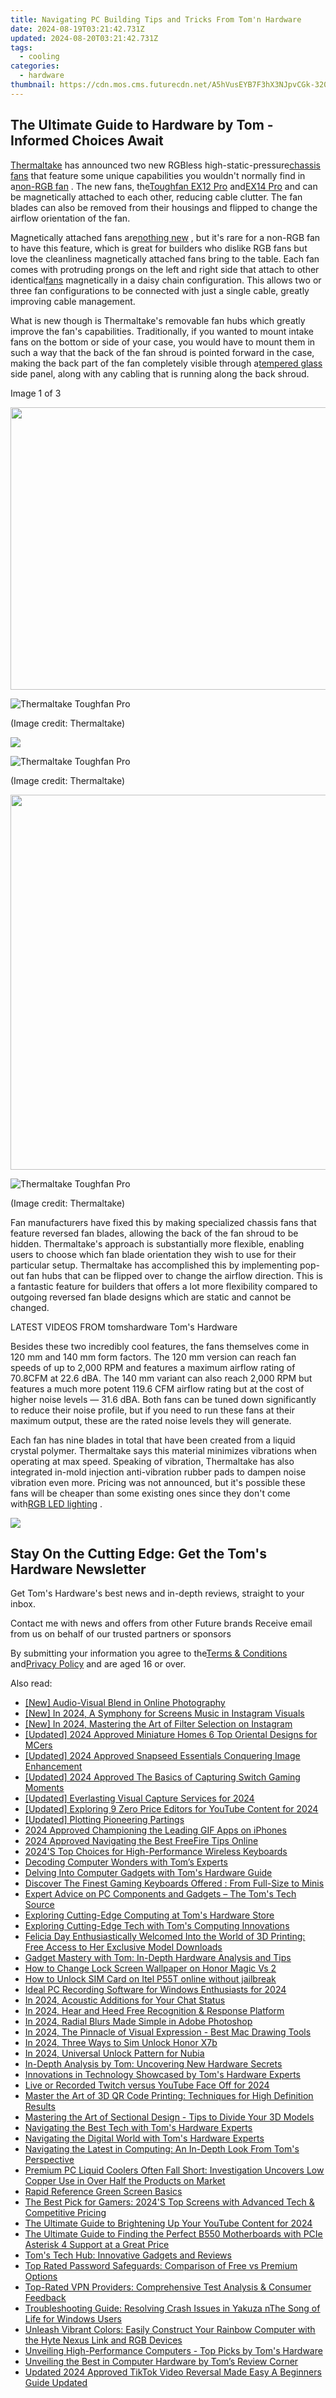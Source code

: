 ```yaml
---
title: Navigating PC Building Tips and Tricks From Tom'n Hardware
date: 2024-08-19T03:21:42.731Z
updated: 2024-08-20T03:21:42.731Z
tags:
  - cooling
categories:
  - hardware
thumbnail: https://cdn.mos.cms.futurecdn.net/A5hVusEYB7F3hX3NJpvCGk-320-80.jpg
---
```


## The Ultimate Guide to Hardware by Tom - Informed Choices Await

[Thermaltake](https://www.tomshardware.com/tag/thermaltake) has announced two new RGBless high-static-pressure[chassis fans](https://www.tomshardware.com/how-to/set-up-pc-case-fans-for-airflow-and-performance) that feature some unique capabilities you wouldn't normally find in a[non-RGB fan](https://www.tomshardware.com/pc-components/cooling/case-fans) . The new fans, the[Toughfan EX12 Pro](https://www.thermaltake.com/toughfan-ex12-pro-high-static-pressure-pc-cooling-fan-swappable-edition-3-fan-pack.html) and[EX14 Pro](https://www.thermaltake.com/toughfan-ex14-pro-high-static-pressure-pc-cooling-fan-swappable-edition-3-fan-pack.html) and can be magnetically attached to each other, reducing cable clutter. The fan blades can also be removed from their housings and flipped to change the airflow orientation of the fan.

 Magnetically attached fans are[nothing new](https://www.tomshardware.com/news/corsair-ml-pro-rgb-fans-magnetic-levitation,35950.html) , but it's rare for a non-RGB fan to have this feature, which is great for builders who dislike RGB fans but love the cleanliness magnetically attached fans bring to the table. Each fan comes with protruding prongs on the left and right side that attach to other identical[fans](https://www.tomshardware.com/pc-components/cooling/case-fans) magnetically in a daisy chain configuration. This allows two or three fan configurations to be connected with just a single cable, greatly improving cable management.

 What is new though is Thermaltake's removable fan hubs which greatly improve the fan's capabilities. Traditionally, if you wanted to mount intake fans on the bottom or side of your case, you would have to mount them in such a way that the back of the fan shroud is pointed forward in the case, making the back part of the fan completely visible through a[tempered glass](https://www.tomshardware.com/reviews/phanteks-enthoo-evolv-atx-tempered-glass-mid-tower-case,4560.html) side panel, along with any cabling that is running along the back shroud.

 Image 1 of 3

<!-- affiliate ads begin -->
<a href="https://ukaidot.sjv.io/c/5597632/1793234/19578" target="_top" id="1793234"><img src="//a.impactradius-go.com/display-ad/19578-1793234" border="0" alt="" width="678" height="452"/></a><img height="0" width="0" src="https://imp.pxf.io/i/5597632/1793234/19578" style="position:absolute;visibility:hidden;" border="0" />
<!-- affiliate ads end -->
![Thermaltake Toughfan Pro](https://vanilla.futurecdn.net/cyclingnews/media/img/missing-image.svg)

 (Image credit: Thermaltake)

<!-- affiliate ads begin -->
<a href="https://secure.2checkout.com/order/checkout.php?PRODS=4620780&QTY=1&AFFILIATE=108875&CART=1"><img src="https://secure.avangate.com/images/merchant/07dd4d5a72f5740ef0f035f201951476/728__90banner.jpg" border="0"></a>
<!-- affiliate ads end -->
![Thermaltake Toughfan Pro](https://vanilla.futurecdn.net/cyclingnews/media/img/missing-image.svg)

 (Image credit: Thermaltake)

<!-- affiliate ads begin -->
<a href="https://appsumo.8odi.net/c/5597632/2075482/7443" target="_top" id="2075482"><img src="//a.impactradius-go.com/display-ad/7443-2075482" border="0" alt="" width="1200" height="600"/></a><img height="0" width="0" src="https://appsumo.8odi.net/i/5597632/2075482/7443" style="position:absolute;visibility:hidden;" border="0" />
<!-- affiliate ads end -->
![Thermaltake Toughfan Pro](https://vanilla.futurecdn.net/cyclingnews/media/img/missing-image.svg)

 (Image credit: Thermaltake)

 Fan manufacturers have fixed this by making specialized chassis fans that feature reversed fan blades, allowing the back of the fan shroud to be hidden. Thermaltake's approach is substantially more flexible, enabling users to choose which fan blade orientation they wish to use for their particular setup. Thermaltake has accomplished this by implementing pop-out fan hubs that can be flipped over to change the airflow direction. This is a fantastic feature for builders that offers a lot more flexibility compared to outgoing reversed fan blade designs which are static and cannot be changed.

 LATEST VIDEOS FROM tomshardware Tom's Hardware

 Besides these two incredibly cool features, the fans themselves come in 120 mm and 140 mm form factors. The 120 mm version can reach fan speeds of up to 2,000 RPM and features a maximum airflow rating of 70.8CFM at 22.6 dBA. The 140 mm variant can also reach 2,000 RPM but features a much more potent 119.6 CFM airflow rating but at the cost of higher noise levels — 31.6 dBA. Both fans can be tuned down significantly to reduce their noise profile, but if you need to run these fans at their maximum output, these are the rated noise levels they will generate.

 Each fan has nine blades in total that have been created from a liquid crystal polymer. Thermaltake says this material minimizes vibrations when operating at max speed. Speaking of vibration, Thermaltake has also integrated in-mold injection anti-vibration rubber pads to dampen noise vibration even more. Pricing was not announced, but it's possible these fans will be cheaper than some existing ones since they don't come with[RGB LED lighting](https://www.tomshardware.com/news/nzxt-hue-rgb-led-kit,30416.html) .

<!-- affiliate ads begin -->
<a href="https://store.nero.com/order/checkout.php?PRODS=42296740&QTY=1&AFFILIATE=108875&CART=1"><img src="https://www.nero.com/nero-com-wAssets/img/banners/2023/biu/Nero_BackItUp_Screen_2.webp" border="0"></a>
<!-- affiliate ads end -->
## Stay On the Cutting Edge: Get the Tom's Hardware Newsletter

 Get Tom's Hardware's best news and in-depth reviews, straight to your inbox.

 Contact me with news and offers from other Future brands  Receive email from us on behalf of our trusted partners or sponsors

 By submitting your information you agree to the[Terms & Conditions](https://futureplc.com/terms-conditions/) and[Privacy Policy](https://futureplc.com/privacy-policy/) and are aged 16 or over.


<ins class="adsbygoogle"
     style="display:block"
     data-ad-format="autorelaxed"
     data-ad-client="ca-pub-7571918770474297"
     data-ad-slot="1223367746"></ins>



<ins class="adsbygoogle"
     style="display:block"
     data-ad-client="ca-pub-7571918770474297"
     data-ad-slot="8358498916"
     data-ad-format="auto"
     data-full-width-responsive="true"></ins>

<span class="atpl-alsoreadstyle">Also read:</span>
<div><ul>
<li><a href="https://fox-hovers.techidaily.com/new-audio-visual-blend-in-online-photography/"><u>[New] Audio-Visual Blend in Online Photography</u></a></li>
<li><a href="https://instagram-clips.techidaily.com/new-in-2024-a-symphony-for-screens-music-in-instagram-visuals/"><u>[New] In 2024, A Symphony for Screens  Music in Instagram Visuals</u></a></li>
<li><a href="https://instagram-video-files.techidaily.com/new-in-2024-mastering-the-art-of-filter-selection-on-instagram/"><u>[New] In 2024, Mastering the Art of Filter Selection on Instagram</u></a></li>
<li><a href="https://desktop-recording.techidaily.com/updated-2024-approved-miniature-homes-6-top-oriental-designs-for-mcers/"><u>[Updated] 2024 Approved  Miniature Homes  6 Top Oriental Designs for MCers</u></a></li>
<li><a href="https://fox-hovers.techidaily.com/updated-2024-approved-snapseed-essentials-conquering-image-enhancement/"><u>[Updated] 2024 Approved  Snapseed Essentials  Conquering Image Enhancement</u></a></li>
<li><a href="https://desktop-recording.techidaily.com/updated-2024-approved-the-basics-of-capturing-switch-gaming-moments/"><u>[Updated] 2024 Approved  The Basics of Capturing Switch Gaming Moments</u></a></li>
<li><a href="https://screen-capture.techidaily.com/updated-everlasting-visual-capture-services-for-2024/"><u>[Updated] Everlasting Visual Capture Services for 2024</u></a></li>
<li><a href="https://facebook-video-share.techidaily.com/updated-exploring-9-zero-price-editors-for-youtube-content-for-2024/"><u>[Updated] Exploring 9 Zero Price Editors for YouTube Content for 2024</u></a></li>
<li><a href="https://facebook-record-videos.techidaily.com/updated-plotting-pioneering-partings/"><u>[Updated] Plotting Pioneering Partings</u></a></li>
<li><a href="https://extra-tips.techidaily.com/2024-approved-championing-the-leading-gif-apps-on-iphones/"><u>2024 Approved  Championing the Leading GIF Apps on iPhones</u></a></li>
<li><a href="https://youtube-stream.techidaily.com/2024-approved-navigating-the-best-freefire-tips-online/"><u>2024 Approved  Navigating the Best FreeFire Tips Online</u></a></li>
<li><a href="https://hardware-tips.techidaily.com/2024s-top-choices-for-high-performance-wireless-keyboards/"><u>2024'S Top Choices for High-Performance Wireless Keyboards</u></a></li>
<li><a href="https://hardware-tips.techidaily.com/decoding-computer-wonders-with-toms-experts/"><u>Decoding Computer Wonders with Tom’s Experts</u></a></li>
<li><a href="https://hardware-tips.techidaily.com/delving-into-computer-gadgets-with-toms-hardware-guide/"><u>Delving Into Computer Gadgets with Tom's Hardware Guide</u></a></li>
<li><a href="https://hardware-tips.techidaily.com/discover-the-finest-gaming-keyboards-offered-from-full-size-to-minis/"><u>Discover The Finest Gaming Keyboards Offered : From Full-Size to Minis</u></a></li>
<li><a href="https://hardware-tips.techidaily.com/expert-advice-on-pc-components-and-gadgets-the-toms-tech-source/"><u>Expert Advice on PC Components and Gadgets – The Tom's Tech Source</u></a></li>
<li><a href="https://hardware-tips.techidaily.com/exploring-cutting-edge-computing-at-toms-hardware-store/"><u>Exploring Cutting-Edge Computing at Tom's Hardware Store</u></a></li>
<li><a href="https://hardware-tips.techidaily.com/exploring-cutting-edge-tech-with-toms-computing-innovations/"><u>Exploring Cutting-Edge Tech with Tom's Computing Innovations</u></a></li>
<li><a href="https://hardware-tips.techidaily.com/1723125145789-felicia-day-enthusiastically-welcomed-into-the-world-of-3d-printing-free-access-to-her-exclusive-model-downloads/"><u>Felicia Day Enthusiastically Welcomed Into the World of 3D Printing: Free Access to Her Exclusive Model Downloads</u></a></li>
<li><a href="https://hardware-tips.techidaily.com/gadget-mastery-with-tom-in-depth-hardware-analysis-and-tips/"><u>Gadget Mastery with Tom: In-Depth Hardware Analysis and Tips</u></a></li>
<li><a href="https://unlock-android.techidaily.com/how-to-change-lock-screen-wallpaper-on-honor-magic-vs-2-by-drfone-android/"><u>How to Change Lock Screen Wallpaper on Honor Magic Vs 2</u></a></li>
<li><a href="https://sim-unlock.techidaily.com/how-to-unlock-sim-card-on-itel-p55t-online-without-jailbreak-by-drfone-android/"><u>How to Unlock SIM Card on Itel P55T online without jailbreak</u></a></li>
<li><a href="https://screen-sharing-recording.techidaily.com/ideal-pc-recording-software-for-windows-enthusiasts-for-2024/"><u>Ideal PC Recording Software for Windows Enthusiasts for 2024</u></a></li>
<li><a href="https://vp-tips.techidaily.com/in-2024-acoustic-additions-for-your-chat-status/"><u>In 2024, Acoustic Additions for Your Chat Status</u></a></li>
<li><a href="https://fox-glue.techidaily.com/in-2024-hear-and-heed-free-recognition-and-response-platform/"><u>In 2024, Hear and Heed  Free Recognition & Response Platform</u></a></li>
<li><a href="https://extra-approaches.techidaily.com/in-2024-radial-blurs-made-simple-in-adobe-photoshop/"><u>In 2024, Radial Blurs Made Simple in Adobe Photoshop</u></a></li>
<li><a href="https://some-skills.techidaily.com/in-2024-the-pinnacle-of-visual-expression-best-mac-drawing-tools/"><u>In 2024, The Pinnacle of Visual Expression - Best Mac Drawing Tools</u></a></li>
<li><a href="https://sim-unlock.techidaily.com/in-2024-three-ways-to-sim-unlock-honor-x7b-by-drfone-android/"><u>In 2024, Three Ways to Sim Unlock Honor X7b</u></a></li>
<li><a href="https://easy-unlock-android.techidaily.com/in-2024-universal-unlock-pattern-for-nubia-by-drfone-android/"><u>In 2024, Universal Unlock Pattern for Nubia</u></a></li>
<li><a href="https://hardware-tips.techidaily.com/in-depth-analysis-by-tom-uncovering-new-hardware-secrets/"><u>In-Depth Analysis by Tom: Uncovering New Hardware Secrets</u></a></li>
<li><a href="https://hardware-tips.techidaily.com/innovations-in-technology-showcased-by-toms-hardware-experts/"><u>Innovations in Technology Showcased by Tom's Hardware Experts</u></a></li>
<li><a href="https://fox-glue.techidaily.com/live-or-recorded-twitch-versus-youtube-face-off-for-2024/"><u>Live or Recorded  Twitch versus YouTube Face Off for 2024</u></a></li>
<li><a href="https://hardware-tips.techidaily.com/master-the-art-of-3d-qr-code-printing-techniques-for-high-definition-results/"><u>Master the Art of 3D QR Code Printing: Techniques for High Definition Results</u></a></li>
<li><a href="https://hardware-tips.techidaily.com/mastering-the-art-of-sectional-design-tips-to-divide-your-3d-models/"><u>Mastering the Art of Sectional Design - Tips to Divide Your 3D Models</u></a></li>
<li><a href="https://hardware-tips.techidaily.com/navigating-the-best-tech-with-toms-hardware-experts/"><u>Navigating the Best Tech with Tom's Hardware Experts</u></a></li>
<li><a href="https://hardware-tips.techidaily.com/navigating-the-digital-world-with-toms-hardware-experts/"><u>Navigating the Digital World with Tom's Hardware Experts</u></a></li>
<li><a href="https://hardware-tips.techidaily.com/navigating-the-latest-in-computing-an-in-depth-look-from-toms-perspective/"><u>Navigating the Latest in Computing: An In-Depth Look From Tom's Perspective</u></a></li>
<li><a href="https://hardware-tips.techidaily.com/premium-pc-liquid-coolers-often-fall-short-investigation-uncovers-low-copper-use-in-over-half-the-products-on-market/"><u>Premium PC Liquid Coolers Often Fall Short: Investigation Uncovers Low Copper Use in Over Half the Products on Market</u></a></li>
<li><a href="https://youtube-videos.techidaily.com/rapid-reference-green-screen-basics/"><u>Rapid Reference  Green Screen Basics</u></a></li>
<li><a href="https://hardware-tips.techidaily.com/the-best-pick-for-gamers-2024s-top-screens-with-advanced-tech-and-competitive-pricing/"><u>The Best Pick for Gamers: 2024'S Top Screens with Advanced Tech & Competitive Pricing</u></a></li>
<li><a href="https://youtube-zero.techidaily.com/ltimate-guide-to-brightening-up-your-youtube-content-for-2024/"><u>The Ultimate Guide to Brightening Up Your YouTube Content for 2024</u></a></li>
<li><a href="https://hardware-tips.techidaily.com/the-ultimate-guide-to-finding-the-perfect-b550-motherboards-with-pcie-asterisk-4-support-at-a-great-price/"><u>The Ultimate Guide to Finding the Perfect B550 Motherboards with PCIe Asterisk 4 Support at a Great Price</u></a></li>
<li><a href="https://hardware-tips.techidaily.com/toms-tech-hub-innovative-gadgets-and-reviews/"><u>Tom's Tech Hub: Innovative Gadgets and Reviews</u></a></li>
<li><a href="https://hardware-tips.techidaily.com/top-rated-password-safeguards-comparison-of-free-vs-premium-options/"><u>Top Rated Password Safeguards: Comparison of Free vs Premium Options</u></a></li>
<li><a href="https://hardware-tips.techidaily.com/top-rated-vpn-providers-comprehensive-test-analysis-and-consumer-feedback/"><u>Top-Rated VPN Providers: Comprehensive Test Analysis & Consumer Feedback</u></a></li>
<li><a href="https://program-issues.techidaily.com/troubleshooting-guide-resolving-crash-issues-in-yakuza-nthe-song-of-life-for-windows-users/"><u>Troubleshooting Guide: Resolving Crash Issues in Yakuza nThe Song of Life for Windows Users</u></a></li>
<li><a href="https://hardware-tips.techidaily.com/unleash-vibrant-colors-easily-construct-your-rainbow-computer-with-the-hyte-nexus-link-and-rgb-devices/"><u>Unleash Vibrant Colors: Easily Construct Your Rainbow Computer with the Hyte Nexus Link and RGB Devices</u></a></li>
<li><a href="https://hardware-tips.techidaily.com/unveiling-high-performance-computers-top-picks-by-toms-hardware/"><u>Unveiling High-Performance Computers - Top Picks by Tom's Hardware</u></a></li>
<li><a href="https://hardware-tips.techidaily.com/unveiling-the-best-in-computer-hardware-by-toms-review-corner/"><u>Unveiling the Best in Computer Hardware by Tom’s Review Corner</u></a></li>
<li><a href="https://ai-video-apps.techidaily.com/updated-2024-approved-tiktok-video-reversal-made-easy-a-beginners-guide-updated/"><u>Updated 2024 Approved TikTok Video Reversal Made Easy A Beginners Guide Updated </u></a></li>
</ul></div>
